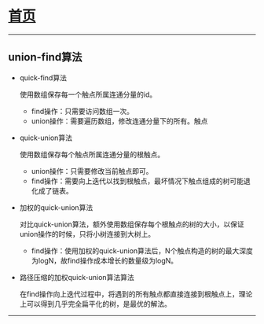 # [首页](index)

***

## union-find算法

- quick-find算法

    使用数组保存每一个触点所属连通分量的id。

    - find操作：只需要访问数组一次。
    - union操作：需要遍历数组，修改连通分量下的所有。触点

- quick-union算法

    使用数组保存每个触点所属连通分量的根触点。

    - union操作：只需要修改当前触点即可。
    - find操作：需要向上迭代以找到根触点，最坏情况下触点组成的树可能退化成了链表。

- 加权的quick-union算法

    对比quick-union算法，额外使用数组保存每个根触点的树的大小，以保证union操作的时候，只将小树连接到大树上。

    - find操作：使用加权的quick-union算法后，N个触点构造的树的最大深度为logN，故find操作成本增长的数量级为logN。

- 路径压缩的加权quick-union算法算法

    在find操作向上迭代过程中，将遇到的所有触点都直接连接到根触点上，理论上可以得到几乎完全扁平化的树，是最优的解法。


***